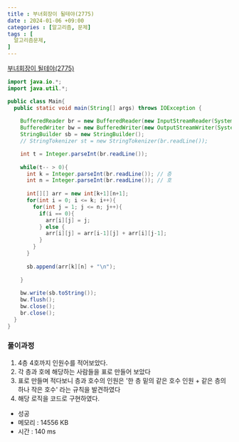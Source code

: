 ```yaml
---
title : 부녀회장이 될테야(2775)
date : 2024-01-06 +09:00
categories : [알고리즘, 문제]
tags : [
  알고리즘문제,
]
---
```

<!-- ![](/assets/img/Spring/aaaa.png){:style="border:1px solid #eaeaea; border-radius: 7px; padding: 0px;" } -->
<!-- ![](/assets/img/alg/4-1.png){:style="width:1000px" } -->

<a href="https://www.acmicpc.net/problem/2775" target="_blank">부녀회장이 될테야(2775)</a>

```java
import java.io.*;
import java.util.*;

public class Main{
  public static void main(String[] args) throws IOException {
    
    BufferedReader br = new BufferedReader(new InputStreamReader(System.in));
    BufferedWriter bw = new BufferedWriter(new OutputStreamWriter(System.out));
    StringBuilder sb = new StringBuilder();
    // StringTokenizer st = new StringTokenizer(br.readLine());

    int t = Integer.parseInt(br.readLine());
    
    while(t-- > 0){
      int k = Integer.parseInt(br.readLine()); // 층
      int n = Integer.parseInt(br.readLine()); // 호
      
      int[][] arr = new int[k+1][n+1];
      for(int i = 0; i <= k; i++){
        for(int j = 1; j <= n; j++){
          if(i == 0){
            arr[i][j] = j;
          } else {
            arr[i][j] = arr[i-1][j] + arr[i][j-1];
          }
        }
      }
        
      sb.append(arr[k][n] + "\n");
        
    }    
    
    bw.write(sb.toString());
    bw.flush();
    bw.close();
    br.close();
  }
}
```

### 풀이과정

1) 4층 4호까지 인원수를 적어보았다.
2) 각 층과 호에 해당하는 사람들을 표로 만들어 보았다
3) 표로 만들며 적다보니 층과 호수의 인원은 '한 층 밑의 같은 호수 인원 + 같은 층의 하나 작은 호수' 라는 규칙을 발견하였다
4) 해당 로직을 코드로 구현하였다.

- 성공
- 메모리 : 14556 KB
- 시간 : 140 ms
